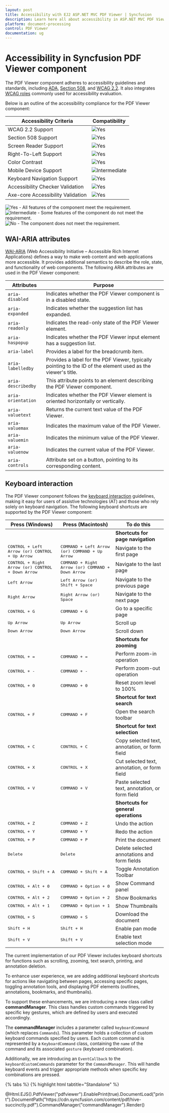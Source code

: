 ```yaml
---
layout: post
title: Accessibility with EJ2 ASP.NET MVC PDF Viewer | Syncfusion
description: Learn here all about accessibility in ASP.NET MVC PDF Viewer component of Syncfusion Essential JS 2 and more.
platform: document-processing
control: PDF Viewer
documentation: ug
---
```

# Accessibility in Syncfusion PDF Viewer component

The PDF Viewer component adheres to accessibility guidelines and standards, including [ADA](https://www.ada.gov/), [Section 508](https://www.section508.gov/), and [WCAG 2.2](https://www.w3.org/TR/WCAG22/). It also integrates [WCAG roles](https://www.w3.org/TR/wai-aria/#roles) commonly used for accessibility evaluation.

Below is an outline of the accessibility compliance for the PDF Viewer component:

| Accessibility Criteria | Compatibility |
| --- | --- |
| WCAG 2.2 Support | <img src="https://cdn.syncfusion.com/content/images/documentation/full.png" alt="Yes"> |
| Section 508 Support | <img src="https://cdn.syncfusion.com/content/images/documentation/full.png" alt="Yes"> |
| Screen Reader Support | <img src="https://cdn.syncfusion.com/content/images/documentation/full.png" alt="Yes"> |
| Right-To-Left Support | <img src="https://cdn.syncfusion.com/content/images/documentation/full.png" alt="Yes"> |
| Color Contrast | <img src="https://cdn.syncfusion.com/content/images/documentation/full.png" alt="Yes"> |
| Mobile Device Support | <img src="https://cdn.syncfusion.com/content/images/documentation/partial.png" alt="Intermediate"> |
| Keyboard Navigation Support | <img src="https://cdn.syncfusion.com/content/images/documentation/full.png" alt="Yes"> |
| Accessibility Checker Validation | <img src="https://cdn.syncfusion.com/content/images/documentation/full.png" alt="Yes"> |
| Axe-core Accessibility Validation | <img src="https://cdn.syncfusion.com/content/images/documentation/full.png" alt="Yes"> |

<style>
    .post .post-content img {
        display: inline-block;
        margin: 0.5em 0;
    }
</style>
<div><img src="https://cdn.syncfusion.com/content/images/documentation/full.png" alt="Yes"> - All features of the component meet the requirement.</div>

<div><img src="https://cdn.syncfusion.com/content/images/documentation/partial.png" alt="Intermediate"> - Some features of the component do not meet the requirement.</div>

<div><img src="https://cdn.syncfusion.com/content/images/documentation/not-supported.png" alt="No"> - The component does not meet the requirement.</div>

## WAI-ARIA attributes

[WAI-ARIA](https://www.w3.org/WAI/ARIA/apg/patterns/alert/) (Web Accessibility Initiative – Accessible Rich Internet Applications) defines a way to make web content and web applications more accessible. It provides additional semantics to describe the role, state, and functionality of web components. The following ARIA attributes are used in the PDF Viewer component:

| Attributes | Purpose |
| --- | --- |
| `aria-disabled` | Indicates whether the PDF Viewer component is in a disabled state. |
| `aria-expanded` | Indicates whether the suggestion list has expanded. |
| `aria-readonly` | Indicates the read-only state of the PDF Viewer element. |
| `aria-haspopup` | Indicates whether the PDF Viewer input element has a suggestion list. |
| `aria-label` | Provides a label for the breadcrumb item. |
| `aria-labelledby` | Provides a label for the PDF Viewer, typically pointing to the ID of the element used as the viewer's title. |
| `aria-describedby` | This attribute points to an element describing the PDF Viewer component. |
| `aria-orientation` | Indicates whether the PDF Viewer element is oriented horizontally or vertically. |
| `aria-valuetext` | Returns the current text value of the PDF Viewer. |
| `aria-valuemax` | Indicates the maximum value of the PDF Viewer. |
| `aria-valuemin` | Indicates the minimum value of the PDF Viewer. |
| `aria-valuenow` | Indicates the current value of the PDF Viewer. |
| `aria-controls` | Attribute set on a button, pointing to its corresponding content. |

## Keyboard interaction

The PDF Viewer component follows the [keyboard interaction](https://www.w3.org/WAI/ARIA/apg/patterns/alert/#keyboardinteraction) guidelines, making it easy for users of assistive technologies (AT) and those who rely solely on keyboard navigation. The following keyboard shortcuts are supported by the PDF Viewer component:

| **Press (Windows)** | **Press (Macintosh)** | **To do this** |
| --- | --- | --- |
| | | **Shortcuts for page navigation** |
| <kbd>CONTROL + Left Arrow (or) CONTROL + Up Arrow</kbd> | <kbd>COMMAND + Left Arrow (or) COMMAND + Up Arrow</kbd> | Navigate to the first page |
| <kbd>CONTROL + Right Arrow (or) CONTROL + Down Arrow</kbd> | <kbd>COMMAND + Right Arrow (or) COMMAND + Down Arrow</kbd> | Navigate to the last page |
| <kbd>Left Arrow</kbd> | <kbd>Left Arrow (or) Shift + Space</kbd> | Navigate to the previous page |
| <kbd>Right Arrow</kbd> | <kbd>Right Arrow (or) Space</kbd> | Navigate to the next page |
| <kbd>CONTROL + G</kbd> | <kbd>COMMAND + G</kbd> | Go to a specific page |
| <kbd>Up Arrow</kbd> | <kbd>Up Arrow</kbd> | Scroll up |
| <kbd>Down Arrow</kbd> | <kbd>Down Arrow</kbd> | Scroll down |
| | | **Shortcuts for zooming** |
| <kbd>CONTROL + =</kbd> | <kbd>COMMAND + =</kbd> | Perform zoom-in operation |
| <kbd>CONTROL + -</kbd> | <kbd>COMMAND + -</kbd> | Perform zoom-out operation |
| <kbd>CONTROL + 0</kbd> | <kbd>COMMAND + 0</kbd> | Reset zoom level to 100% |
| | | **Shortcut for text search** |
| <kbd>CONTROL + F</kbd> | <kbd>COMMAND + F</kbd> | Open the search toolbar |
| | | **Shortcut for text selection** |
| <kbd>CONTROL + C</kbd> | <kbd>CONTROL + C</kbd> | Copy selected text, annotation, or form field |
| <kbd>CONTROL + X</kbd> | <kbd>CONTROL + X</kbd> | Cut selected text, annotation, or form field |
| <kbd>CONTROL + V</kbd> | <kbd>COMMAND + V</kbd> | Paste selected text, annotation, or form field |
| | | **Shortcuts for general operations** |
| <kbd>CONTROL + Z</kbd> | <kbd>COMMAND + Z</kbd> | Undo the action |
| <kbd>CONTROL + Y</kbd> | <kbd>COMMAND + Y</kbd> | Redo the action |
| <kbd>CONTROL + P</kbd> | <kbd>COMMAND + P</kbd> | Print the document |
| <kbd>Delete</kbd> | <kbd>Delete</kbd> | Delete selected annotations and form fields |
| <kbd>CONTROL + Shift + A</kbd> | <kbd>COMMAND + Shift + A</kbd> | Toggle Annotation Toolbar |
| <kbd>CONTROL + Alt + 0</kbd> | <kbd>COMMAND + Option + 0</kbd> | Show Command panel |
| <kbd>CONTROL + Alt + 2</kbd> | <kbd>COMMAND + Option + 2</kbd> | Show Bookmarks |
| <kbd>CONTROL + Alt + 1</kbd> | <kbd>COMMAND + Option + 1</kbd> | Show Thumbnails |
| <kbd>CONTROL + S</kbd> | <kbd>COMMAND + S</kbd> | Download the document |
| <kbd>Shift + H</kbd> | <kbd>Shift + H</kbd> | Enable pan mode |
| <kbd>Shift + V</kbd> | <kbd>Shift + V</kbd> | Enable text selection mode |

The current implementation of our PDF Viewer includes keyboard shortcuts for functions such as scrolling, zooming, text search, printing, and annotation deletion.

To enhance user experience, we are adding additional keyboard shortcuts for actions like navigating between pages, accessing specific pages, toggling annotation tools, and displaying PDF elements (outlines, annotations, bookmarks, and thumbnails).

To support these enhancements, we are introducing a new class called **commandManager**. This class handles custom commands triggered by specific key gestures, which are defined by users and executed accordingly.

The **commandManager** includes a parameter called `keyboardCommand` (which replaces `Commands`). This parameter holds a collection of custom keyboard commands specified by users. Each custom command is represented by a `KeyboardCommand` class, containing the `name` of the command and its associated `gesture` (keyboard combination).

Additionally, we are introducing an `EventCallback` to the `keyboardCustomCommands` parameter for the `CommandManager`. This will handle keyboard events and trigger appropriate methods when specific key combinations are pressed.

{% tabs %}
{% highlight html tabtitle="Standalone" %}

<div style="width:100%;height:600px">
    @Html.EJS().PdfViewer("pdfviewer").EnablePrint(true).DocumentLoad("print").DocumentPath("https://cdn.syncfusion.com/content/pdf/hive-succinctly.pdf").CommandManager("commandManager").Render()
</div>

<script>
    function commandManager() {
       keyboardCommand: [{
            name: 'customCopy',
            gesture: {
                pdfKeys: PdfKeys.G,
                modifierKeys: ModifierKeys.Shift | ModifierKeys.Alt
               }
            },
            {
            name: 'customPaste',
            gesture: {
                pdfKeys: PdfKeys.H,
                modifierKeys: ModifierKeys.Shift | ModifierKeys.Alt
               }
            },
            {
            name: 'customCut',
            gesture: {
                pdfKeys: PdfKeys.Z,
                modifierKeys: ModifierKeys.Control
               }
            },
            {
            name: 'customSelectAll',
            gesture: {
                pdfKeys: PdfKeys.E,
                modifierKeys: ModifierKeys.Control
               }
            },
        ]
    }
</script>

{% endhighlight %}
{% highlight html tabtitle="Server-Backed" %}

<div style="width:100%;height:600px">
    @Html.EJS().PdfViewer("pdfviewer").ServiceUrl(VirtualPathUtility.ToAbsolute("~/api/PdfViewer/")).EnablePrint(true).DocumentPath("https://cdn.syncfusion.com/content/pdf/hive-succinctly.pdf").CommandManager("commandManager").Render()
</div>

<script>
    function commandManager() {
       keyboardCommand: [{
            name: 'customCopy',
            gesture: {
                pdfKeys: PdfKeys.G,
                modifierKeys: ModifierKeys.Shift | ModifierKeys.Alt
               }
            },
            {
            name: 'customPaste',
            gesture: {
                pdfKeys: PdfKeys.H,
                modifierKeys: ModifierKeys.Shift | ModifierKeys.Alt
               }
            },
            {
            name: 'customCut',
            gesture: {
                pdfKeys: PdfKeys.Z,
                modifierKeys: ModifierKeys.Control
               }
            },
            {
            name: 'customSelectAll',
            gesture: {
                pdfKeys: PdfKeys.E,
                modifierKeys: ModifierKeys.Control
               }
            },
        ]
    }
</script>

{% endhighlight %}
{% endtabs %}

Each `keyboardCommand` object consists of a name property, specifying the `name` of the `custom command`, and a `gesture property`, defining the key gesture associated with the command.

For example, the first command named `customCopy` is associated with the **G** key and requires both the **Shift** and **Alt** modifier keys to be pressed simultaneously.

Additionally, there's an explanation of the key modifiers used in the gestures:

* Ctrl corresponds to the Control key, represented by the value `1`.
* Alt corresponds to the Alt key, represented by the value `2`.
* Shift corresponds to the Shift key, represented by the value `4`.
* Meta corresponds to the Command key on macOS or the Windows key on Windows, represented by the value `8`.

This setup allows users to perform custom actions within the PDF viewer by pressing specific key combinations, enhancing the user experience and providing more efficient navigation and interaction options.

## Ensuring accessibility

The PDF Viewer component's accessibility levels are ensured through an [accessibility-checker](https://www.npmjs.com/package/accessibility-checker) and [axe-core](https://www.npmjs.com/package/axe-core) software tools during automated testing.

N> Follow the steps provided in the [link](https://help.syncfusion.com/document-processing/pdf/pdf-viewer/asp-net-mvc/getting-started) to create a simple PDF Viewer sample.
